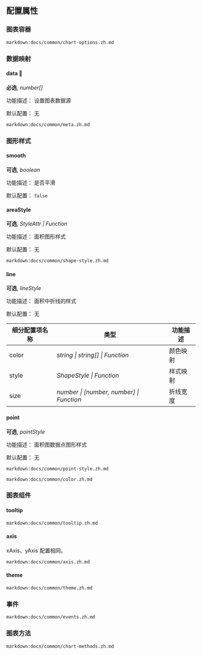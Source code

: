 ## 配置属性

### 图表容器

`markdown:docs/common/chart-options.zh.md`

### 数据映射

#### data 📌

**必选**, _number[]_

功能描述： 设置图表数据源

默认配置： 无

`markdown:docs/common/meta.zh.md`

### 图形样式

#### smooth

**可选**, _boolean_

功能描述： 是否平滑

默认配置： `false`

#### areaStyle

**可选**, _StyleAttr | Function_

功能描述： 面积图形样式

默认配置： 无

`markdown:docs/common/shape-style.zh.md`

#### line

**可选**, _lineStyle_

功能描述： 面积中折线的样式

默认配置： 无

| 细分配置项名称 | 类型                                     | 功能描述 |
| -------------- | ---------------------------------------- | -------- |
| color          | _string \| string[] \| Function_         | 颜色映射 |
| style          | _ShapeStyle \| Function_                 | 样式映射 |
| size           | _number \| [number, number] \| Function_ | 折线宽度 |

#### point

**可选**, _pointStyle_

功能描述： 面积图数据点图形样式

默认配置： 无

`markdown:docs/common/point-style.zh.md`

`markdown:docs/common/color.zh.md`

### 图表组件

#### tooltip

`markdown:docs/common/tooltip.zh.md`

#### axis

xAxis、yAxis 配置相同。

`markdown:docs/common/axis.zh.md`

#### theme

`markdown:docs/common/theme.zh.md`

### 事件

`markdown:docs/common/events.zh.md`

### 图表方法

`markdown:docs/common/chart-methods.zh.md`
